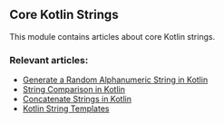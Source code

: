 ## Core Kotlin Strings

This module contains articles about core Kotlin strings.

### Relevant articles:
- [Generate a Random Alphanumeric String in Kotlin](https://www.baeldung.com/kotlin/kotlin-random-alphanumeric-string)
- [String Comparison in Kotlin](https://www.baeldung.com/kotlin/kotlin-string-comparison)
- [Concatenate Strings in Kotlin](https://www.baeldung.com/kotlin-concatenate-strings)
- [Kotlin String Templates](https://www.baeldung.com/kotlin-string-template)
